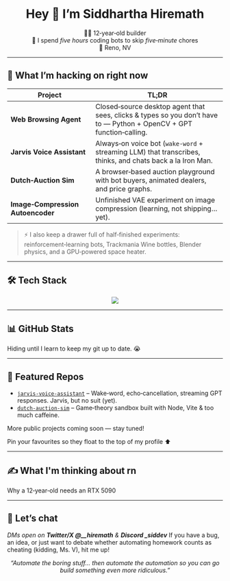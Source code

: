 <!-- PROFILE README for https://github.com/siddharthahiremath -->

<h1 align="center">Hey 👋 I’m Siddhartha Hiremath</h1>

<p align="center">
  🧑‍💻 12‑year‑old builder <br/>
  🤖 I spend <em>five hours</em> coding bots to skip <em>five‑minute</em> chores <br/>
  📍 Reno, NV
</p>

---

## 🚀 What I’m hacking on right now

| Project                           | TL;DR                                                                                                                |
| --------------------------------- | -------------------------------------------------------------------------------------------------------------------- |
| **Web Browsing Agent**            | Closed‑source desktop agent that sees, clicks & types so you don’t have to — Python + OpenCV + GPT function‑calling. |
| **Jarvis Voice Assistant**        | Always‑on voice bot (`wake‑word` + streaming LLM) that transcribes, thinks, and chats back a la Iron Man.            |
| **Dutch‑Auction Sim**             | A browser‑based auction playground with bot buyers, animated dealers, and price graphs.                              |
| **Image‑Compression Autoencoder** | Unfinished VAE experiment on image compression (learning, not shipping… yet).                                        |

> ⚡ I also keep a drawer full of half‑finished experiments: reinforcement‑learning bots, Trackmania Wine bottles, Blender physics, and a GPU‑powered space heater.

---

## 🛠 Tech Stack

<p align="center">
  <img src="https://skillicons.dev/icons?i=python,js,cpp,react,html,pytorch,opencv,blender,githubactions,bash" />
</p>

---

## 📊 GitHub Stats

Hiding until I learn to keep my git up to date. 😭

---

## 🌟 Featured Repos

<!-- Note: Web Browsing Agent is closed‑source, so no public repo link -->

* [`jarvis-voice-assistant`](https://github.com/siddharthahiremath/jarvis-voice-assistant) – Wake‑word, echo‑cancellation, streaming GPT responses. Jarvis, but no suit (yet).
* [`dutch-auction-sim`](https://github.com/siddharthahiremath/dutch-auction-sim) – Game‑theory sandbox built with Node, Vite & too much caffeine.

More public projects coming soon — stay tuned!

Pin your favourites so they float to the top of my profile ⬆️

---

## ✍️ What I'm thinking about rn

Why a 12‑year‑old needs an RTX 5090

---

## 💬 Let’s chat

*DMs open on **Twitter/X @\_\_hiremath** & **Discord \_siddev***
If you have a bug, an idea, or just want to debate whether automating homework counts as cheating (kidding, Ms. V), hit me up!

<p align="center"><i>
“Automate the boring stuff… then automate the automation so you can go build something even more ridiculous.”
</i></p>
